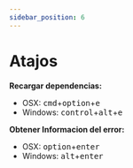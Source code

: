 ```yaml
---
sidebar_position: 6
---
```


# Atajos

**Recargar dependencias:**
- OSX:
<kbd>cmd</kbd>+<kbd>option</kbd>+<kbd>e</kbd>
- Windows:
<kbd>control</kbd>+<kbd>alt</kbd>+<kbd>e</kbd>

**Obtener Informacion del error:**
- OSX:
<kbd>option</kbd>+<kbd>enter</kbd>
- Windows:
<kbd>alt</kbd>+<kbd>enter</kbd>